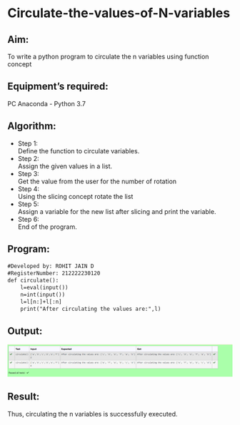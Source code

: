 # Circulate-the-values-of-N-variables
## Aim:
To write a python program to circulate the n variables using function concept
## Equipment’s required:
PC
Anaconda - Python 3.7
## Algorithm: 
- Step 1:  
Define the function to circulate variables.
- Step 2:   
Assign the given values in a list.
- Step 3:   
Get the value from the user for the number of rotation
- Step 4:   
Using the slicing concept rotate the list
- Step 5:   
Assign a variable for the new list after slicing and print the variable.
- Step 6:   
End of the program.
## Program:
```#Program to circulate N values.
#Developed by: ROHIT JAIN D
#RegisterNumber: 212222230120
def circulate():
    l=eval(input())
    n=int(input())
    l=l[n:]+l[:n]
    print("After circulating the values are:",l)
```
## Output:
![OUTPUT](./images/output.png)
## Result:
Thus, circulating the n variables is successfully executed.
